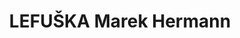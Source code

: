 ---
id: dc89c5fb-f3b1-440b-9eeb-003635048236
title: LEFUŠKA Marek Hermann
price: 100
year: 2012
description: Cílem projektu je založit tradici pravidelné letní fulnecké školy (LEFUŠKY), vzdělávací akce pro širokou veřejnost se zaměřením na výchovu předškolních dětí, osobní rozvoj a komunitní rozvoj (co všechno můžeme dělat, aby se nám na malém městě žilo společně dobře). Díky nadačnímu příspěvku budou moci zájemcům přednášet špičkoví lektoři z celé ČR.
kouskovani: false
locationName: undefined
position:
  lng: 17.9135027904641
  lat: 49.71428001171857
---